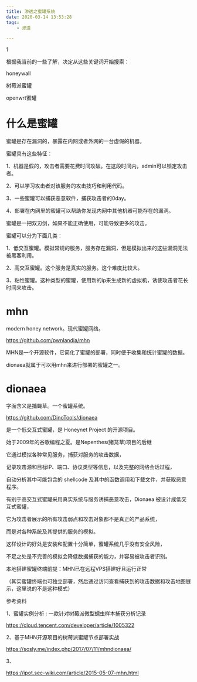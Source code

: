 ```yaml
---
title: 渗透之蜜罐系统
date: 2020-03-14 13:53:28
tags:
	- 渗透

---
```


1

根据我当前的一些了解，决定从这些关键词开始搜索：

honeywall

树莓派蜜罐

openwrt蜜罐



# 什么是蜜罐

蜜罐是存在漏洞的，暴露在内网或者外网的一台虚假的机器。

蜜罐具有这些特征：

1、机器是假的，攻击者需要花费时间攻破。在这段时间内，admin可以锁定攻击者。

2、可以学习攻击者对该服务的攻击技巧和利用代码。

3、一些蜜罐可以捕获恶意软件，捕获攻击者的0day。

4、部署在内网里的蜜罐可以帮助你发现内网中其他机器可能存在的漏洞。



蜜罐是一把双刃剑，如果不能正确使用，可能导致更多的攻击。



蜜罐可以分为下面几类：

1、低交互蜜罐。模拟常规的服务，服务存在漏洞，但是模拟出来的这些漏洞无法被黑客利用。

2、高交互蜜罐。这个服务是真实的服务。这个难度比较大。

3、粘性蜜罐。这种类型的蜜罐，使用新的ip来生成新的虚拟机，诱使攻击者花长时间来攻击。





# mhn

modern honey network。现代蜜罐网络。

https://github.com/pwnlandia/mhn

MHN是一个开源软件，它简化了蜜罐的部署，同时便于收集和统计蜜罐的数据。

dionaea就属于可以用mhn来进行部署的蜜罐之一。



# dionaea

字面含义是捕蝇草。一个蜜罐系统。

https://github.com/DinoTools/dionaea

是一个低交互式蜜罐，是 Honeynet Project 的开源项目。

始于2009年的谷歌编程之夏。是Nepenthes(猪笼草)项目的后继

它通过模拟各种常见服务，捕获对服务的攻击数据，

记录攻击源和目标IP、端口、协议类型等信息，以及完整的网络会话过程，

自动分析其中可能包含的 shellcode 及其中的函数调用和下载文件，并获取恶意程序。



有别于高交互式蜜罐采用真实系统与服务诱捕恶意攻击，Dionaea 被设计成低交互式蜜罐，

它为攻击者展示的所有攻击弱点和攻击对象都不是真正的产品系统，

而是对各种系统及其提供的服务的模拟。

这样设计的好处是安装和配置十分简单，蜜罐系统几乎没有安全风险，

不足之处是不完善的模拟会降低数据捕获的能力，并容易被攻击者识别。



本地搭建蜜罐终端前提：MHN已在远程VPS搭建好且运行正常 

（其实蜜罐终端也可独立部署，然后通过访问查看捕获到的攻击数据和攻击地图展示，这里说的不是这种模式）





参考资料

1、蜜罐实例分析 : 一款针对树莓派微型蠕虫样本捕获分析记录

https://cloud.tencent.com/developer/article/1005322

2、基于MHN开源项目的树莓派蜜罐节点部署实战

https://sosly.me/index.php/2017/07/11/mhndionaea/

3、

https://ipot.sec-wiki.com/article/2015-05-07-mhn.html